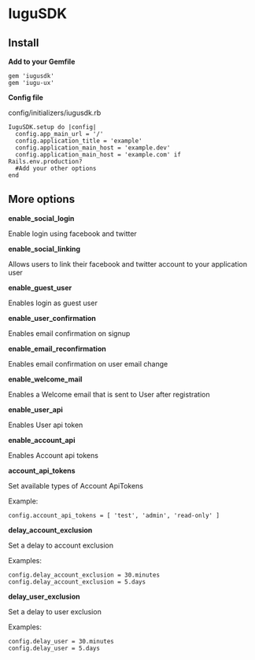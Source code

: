 IuguSDK
=========

Install
---------

**Add to your Gemfile**

    gem 'iugusdk'
    gem 'iugu-ux'

**Config file**

config/initializers/iugusdk.rb

    IuguSDK.setup do |config|
      config.app_main_url = '/'
      config.application_title = 'example'
      config.application_main_host = 'example.dev'
      config.application_main_host = 'example.com' if Rails.env.production?
      #Add your other options
    end

More options
-----------

**enable_social_login**

  Enable login using facebook and twitter

**enable_social_linking**

  Allows users to link their facebook and twitter account to your application user

**enable_guest_user**

  Enables login as guest user

**enable_user_confirmation**

  Enables email confirmation on signup

**enable_email_reconfirmation**

  Enables email confirmation on user email change

**enable_welcome_mail**

  Enables a Welcome email that is sent to User after registration

**enable_user_api**

  Enables User api token

**enable_account_api**

  Enables Account api tokens

**account_api_tokens**

  Set available types of Account ApiTokens

  Example:
    
    config.account_api_tokens = [ 'test', 'admin', 'read-only' ]

**delay_account_exclusion**

  Set a delay to account exclusion
  
  Examples:
  
    config.delay_account_exclusion = 30.minutes
    config.delay_account_exclusion = 5.days

**delay_user_exclusion**

  Set a delay to user exclusion
  
  Examples:
  
    config.delay_user = 30.minutes
    config.delay_user = 5.days


